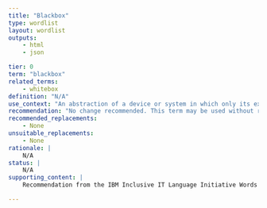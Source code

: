 ```yaml
---
title: "Blackbox"
type: wordlist
layout: wordlist
outputs:
    - html
    - json

tier: 0
term: "blackbox"
related_terms:
    - whitebox
definition: "N/A"
use_context: "An abstraction of a device or system in which only its externally visible behavior is considered and not its implementation or inner workings."
recommendation: "No change recommended. This term may be used without restriction. Black box refers to opacity, such as details that aren't visible or are not the focus. This term is not based on a good/bad binary where white is represented as good or black is represented as bad and so does not promote racial bias."
recommended_replacements:
    - None
unsuitable_replacements:
    - None
rationale: |
    N/A
status: | 
    N/A
supporting_content: | 
    Recommendation from the IBM Inclusive IT Language Initiative Words Matter working group

---
```


